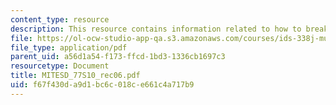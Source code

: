 ```yaml
---
content_type: resource
description: This resource contains information related to how to break "robust" optimizers.
file: https://ol-ocw-studio-app-qa.s3.amazonaws.com/courses/ids-338j-multidisciplinary-system-design-optimization-spring-2010/f67f430da9d1bc6c018ce661c4a717b9_MITESD_77S10_rec06.pdf
file_type: application/pdf
parent_uid: a56d1a54-f173-ffcd-1bd3-1336cb1697c3
resourcetype: Document
title: MITESD_77S10_rec06.pdf
uid: f67f430d-a9d1-bc6c-018c-e661c4a717b9
---
```

